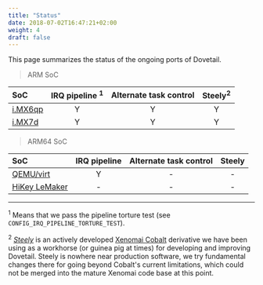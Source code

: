 ```yaml
---
title: "Status"
date: 2018-07-02T16:47:21+02:00
weight: 4
draft: false
---
```


This page summarizes the status of the ongoing ports of Dovetail.

> ARM SoC

| SoC | IRQ pipeline <sup>1</sup> | Alternate task control | Steely<sup>2</sup> |
|:--- |:---:|:---:|:---:|
| [i.MX6qp](https://www.nxp.com/support/developer-resources/hardware-development-tools/sabre-development-system/sabre-board-for-smart-devices-based-on-the-i.mx-6quadplus-applications-processors:RD-IMX6QP-SABRE) | Y | Y | Y |
| [i.MX7d](https://www.nxp.com/support/developer-resources/hardware-development-tools/sabre-development-system/sabre-board-for-smart-devices-based-on-the-i.mx-7dual-applications-processors:MCIMX7SABRE) | Y | Y | Y |

> ARM64 SoC

| SoC | IRQ pipeline | Alternate task control | Steely |
|:--- |:---:|:---:|:---:|
| [QEMU/virt](https://wiki.qemu.org/Documentation/Platforms/ARM#Generic_ARM_system_emulation_with_the_virt_machine) | Y | - | - |
| [HiKey LeMaker](https://www.96boards.org/product/hikey/) | - | - | - |

___

<sup>1</sup> Means that we pass the pipeline torture test (see
`CONFIG_IRQ_PIPELINE_TORTURE_TEST`).

<sup>2</sup> [_Steely_](https://lab.xenomai.org/linux-steely.git/) is
an actively developed [Xenomai
Cobalt](https://xenomai.org/gitlab/xenomai/) derivative we have been
using as a workhorse (or guinea pig at times) for developing and
improving Dovetail.  Steely is nowhere near production software, we
try fundamental changes there for going beyond Cobalt's current
limitations, which could not be merged into the mature Xenomai code
base at this point.
